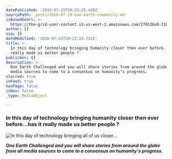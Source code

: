 ```yaml
---
datePublished: '2016-07-23T20:23:25.428Z'
sourcePath: _posts/2016-07-19-one-earth-community.md
isBasedOnUrl: >-
  https://the-grid-user-content.s3-us-west-2.amazonaws.com/276536a9-218b-4492-a08e-aeb685e723ef.jpg
author: []
via: {}
dateModified: '2016-07-23T20:23:24.731Z'
title: >-
  In this day of technology bringing humanity closer then ever before...has it
  really made us better people ?
publisher: {}
description: >-
  One Earth Challenged and you will share stories from around the globe from all
  media sources to come to a consensus on humanity’s progress.
starred: true
inFeed: true
hasPage: false
inNav: false
_type: MediaObject

---
```

### In this day of technology bringing humanity closer then ever before...has it really made us better people ?
![In this day of technology bringing all of us closer...](https://the-grid-user-content.s3-us-west-2.amazonaws.com/276536a9-218b-4492-a08e-aeb685e723ef.jpg)

_**One Earth Challenged and you will share stories from around the globe from all media sources to come to a consensus on humanity's progress.**_